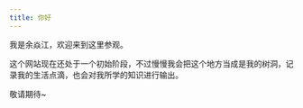 ```yaml
---
title: 你好
---
```


我是余焱江，欢迎来到这里参观。

这个网站现在还处于一个初始阶段，不过慢慢我会把这个地方当成是我的树洞，记录我的生活点滴，也会对我所学的知识进行输出。

敬请期待~